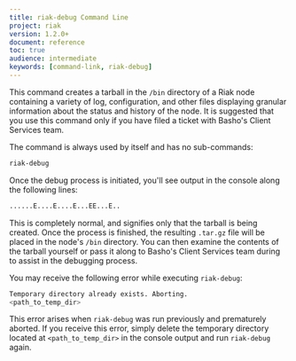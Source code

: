 ```yaml
---
title: riak-debug Command Line
project: riak
version: 1.2.0+
document: reference
toc: true
audience: intermediate
keywords: [command-link, riak-debug]
---
```


This command creates a tarball in the `/bin` directory of a Riak node containing a variety of log, configuration, and other files displaying granular information about the status and history of the node. It is suggested that you use this command only if you have filed a ticket with Basho's Client Services team.

The command is always used by itself and has no sub-commands:

```bash
riak-debug
```

Once the debug process is initiated, you'll see output in the console along the following lines:

```bash
......E....E....E...EE...E..
```

This is completely normal, and signifies only that the tarball is being created. Once the process is finished, the resulting `.tar.gz` file will be placed in the node's `/bin` directory. You can then examine the contents of the tarball yourself or pass it along to Basho's Client Services team during to assist in the debugging process.

You may receive the following error while executing `riak-debug`:

```bash
Temporary directory already exists. Aborting.
<path_to_temp_dir>
```

This error arises when `riak-debug` was run previously and prematurely aborted. If you receive this error, simply delete the temporary directory located at `<path_to_temp_dir>` in the console output and run `riak-debug` again.